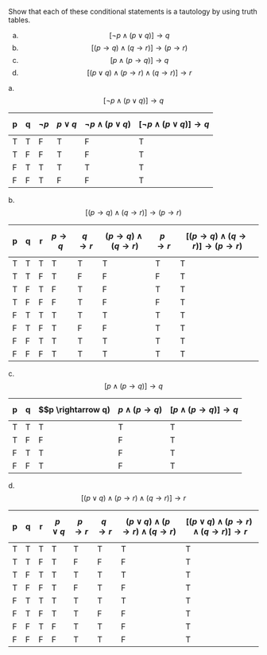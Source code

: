 Show that each of these conditional statements is a tautology by using truth tables.

1. $$[\neg p \wedge (p \vee q)] \rightarrow q$$
2. $$[(p \rightarrow q) \wedge (q \rightarrow r)] \rightarrow (p \rightarrow r)$$
3. $$[p \wedge (p \rightarrow q)] \rightarrow q$$
4. $$[(p \vee q) \wedge (p \rightarrow r) \wedge (q \rightarrow r)] \rightarrow r$$

a. $$[\neg p \wedge (p \vee q)] \rightarrow q$$

|p|q|$$\neg p$$|$$p \vee q$$|$$\neg p \wedge (p \vee q)$$|$$[\neg p \wedge (p \vee q)] \rightarrow q$$|
|--|--|--|--|--|--|
|T|T|F|T|F|T|
|T|F|F|T|F|T|
|F|T|T|T|T|T|
|F|F|T|F|F|T|

b. $$[(p \rightarrow q) \wedge (q \rightarrow r)] \rightarrow (p \rightarrow r)$$

|p|q|r|$$p \rightarrow q$$|$$q \rightarrow r$$|$$(p \rightarrow q) \wedge (q \rightarrow r)$$|$$p \rightarrow r$$|$$[(p \rightarrow q) \wedge (q \rightarrow r)] \rightarrow (p \rightarrow r)$$|
|--|--|--|--|--|--|--|--|
|T|T|T|T|T|T|T|T|
|T|T|F|T|F|F|F|T|
|T|F|T|F|T|F|T|T|
|T|F|F|F|T|F|F|T|
|F|T|T|T|T|T|T|T|
|F|T|F|T|F|F|T|T|
|F|F|T|T|T|T|T|T|
|F|F|F|T|T|T|T|T|

c. $$[p \wedge (p \rightarrow q)] \rightarrow q$$

|p|q|$$p \rightarrow q)|$$p \wedge (p \rightarrow q)$$|$$[p \wedge (p \rightarrow q)] \rightarrow q$$|
|--|--|--|--|--|
|T|T|T|T|T|
|T|F|F|F|T|
|F|T|T|F|T|
|F|F|T|F|T|

d. $$[(p \vee q) \wedge (p \rightarrow r) \wedge (q \rightarrow r)] \rightarrow r$$

|p|q|r|$$p \vee q$$|$$p \rightarrow r$$|$$q \rightarrow r$$|$$(p \vee q) \wedge (p \rightarrow r) \wedge (q \rightarrow r)$$|$$[(p \vee q) \wedge (p \rightarrow r) \wedge (q \rightarrow r)] \rightarrow r$$|
|--|--|--|--|--|--|--|--|
|T|T|T|T|T|T|T|T|
|T|T|F|T|F|F|F|T|
|T|F|T|T|T|T|T|T|
|T|F|F|T|F|T|F|T|
|F|T|T|T|T|T|T|T|
|F|T|F|T|T|F|F|T|
|F|F|T|F|T|T|F|T|
|F|F|F|F|T|T|F|T|

<style type="text/css">
    ol { list-style-type: lower-alpha; }
</style>